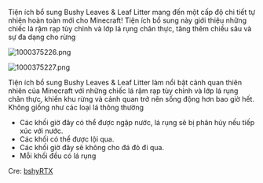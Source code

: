 Tiện ích bổ sung Bushy Leaves & Leaf Litter mang đến một cấp độ chi tiết tự nhiên hoàn toàn mới cho Minecraft! Tiện ích bổ sung này giới thiệu những chiếc lá rậm rạp tùy chỉnh và lớp lá rụng chân thực, tăng thêm chiều sâu và sự đa dạng cho rừng

![1000375226.png](https://i.ibb.co/spgy4JG8/1000375226.png)

![1000375227.png](https://i.ibb.co/tw5Dx7RG/1000375227.png)

Tiện ích bổ sung Bushy Leaves & Leaf Litter làm nổi bật cảnh quan thiên nhiên của Minecraft với những chiếc lá rậm rạp tùy chỉnh và lớp lá rụng chân thực, khiến khu rừng và cảnh quan trở nên sống động hơn bao giờ hết. Không giống như các loại lá thông thường

* Các khối giờ đây có thể được ngập nước, lá rụng sẽ bị phân hủy nếu tiếp xúc với nước. 
* Các khối có thể được lội qua.
* Các khối giờ đây sẽ không cho đá đỏ đi qua.
* Mỗi khối đều có lá rụng

Cre: [bshyRTX](https://mcpedl.com/user/bshyrtx/)